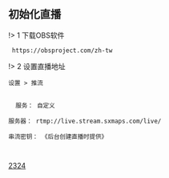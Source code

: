 ## 初始化直播

!> 1 下载OBS软件 

```` text
 https://obsproject.com/zh-tw

````

!> 2 设置直播地址 

` 设置 > 推流 `

```` text

  服务： 自定义

服务器： rtmp://live.stream.sxmaps.com/live/

串流密钥： 《后台创建直播时提供》



````

[2324](https://static.sxmaps.com/images/docs/%E7%9B%B4%E6%92%AD%E9%85%8D%E7%BD%AE.png)